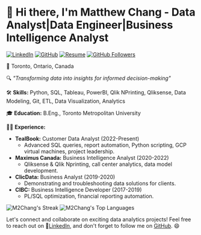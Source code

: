 # 👋 Hi there, I'm **Matthew Chang - Data Analyst|Data Engineer|Business Intelligence Analyst**

[![LinkedIn](https://img.shields.io/badge/LinkedIn-Connect-blue)]([https://www.linkedin.com/in/julia-liou/](https://www.linkedin.com/in/mc-2chang/))
[![GitHub](https://img.shields.io/badge/GitHub-Follow-green)](https://github.com/M2Chang)
[![Resume](https://img.shields.io/badge/Resume-View-purple)]()
[![GitHub Followers](https://img.shields.io/github/followers/M2Chang?style=social)](https://github.com/M2Chang)

📍 Toronto, Ontario, Canada 

🔍 _"Transforming data into insights for informed decision-making"_

🛠 **Skills:** Python, SQL, Tableau, PowerBI, Qlik NPrinting, Qliksense, Data Modeling, Git, ETL, Data Visualization, Analytics

🎓 **Education:** B.Eng., Toronto Metropolitan University

👨‍💼 **Experience:**
- **TealBook:** Customer Data Analyst (2022-Present)
  - Advanced SQL queries, report automation, Python scripting, GCP virtual machines, project leadership.
- **Maximus Canada:** Business Intelligence Analyst (2020-2022)
  - Qliksense & Qlik Nprinting, call center analytics, data model development.
- **ClicData:** Business Analyst (2019-2020)
  - Demonstrating and troubleshooting data solutions for clients.
- **CIBC:** Business Intelligence Developer (2017-2019)
  - PL/SQL optimization, financial reporting automation.

![M2Chang's Streak](https://github-readme-streak-stats.herokuapp.com/?user=M2Chang&theme=tokyonight&hide_border=true)
![M2Chang's Top Languages](https://github-readme-stats.vercel.app/api/top-langs/?username=M2Chang&theme=tokyonight&show_icons=true&hide_border=true&layout=compact)

Let's connect and collaborate on exciting data analytics projects! Feel free to reach out on 🔗[LinkedIn](https://www.linkedin.com/in/mc-2chang/), and don't forget to follow me on [GitHub](https://github.com/M2Chang). 😄
